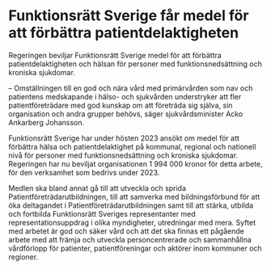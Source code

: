 # Funktionsrätt Sverige får medel för att förbättra patientdelaktigheten

Regeringen beviljar Funktionsrätt Sverige medel för att förbättra patientdelaktigheten och hälsan för personer med funktionsnedsättning och kroniska sjukdomar.

– Omställningen till en god och nära vård med primärvården som nav och patientens medskapande i hälso- och sjukvården understryker att fler patientföreträdare med god kunskap om att företräda sig själva, sin organisation och andra grupper behövs, säger sjukvårdsminister Acko Ankarberg Johansson.

Funktionsrätt Sverige har under hösten 2023 ansökt om medel för att förbättra hälsa och patientdelaktighet på kommunal, regional och nationell nivå för personer med funktionsnedsättning och kroniska sjukdomar. Regeringen har nu beviljat organisationen 1 994 000 kronor för detta arbete, för den verksamhet som bedrivs under 2023.

Medlen ska bland annat gå till att utveckla och sprida Patientföreträdarutbildningen, till att samverka med bildningsförbund för att öka deltagandet i Patientföreträdarutbildningen samt till att stärka, utbilda och fortbilda Funktionsrätt Sveriges representanter med representationsuppdrag i olika myndigheter, utredningar med mera. Syftet med arbetet är god och säker vård och att det ska finnas ett pågående arbete med att främja och utveckla personcentrerade och sammanhållna vårdförlopp för patienter, patientföreningar och aktörer inom kommuner och regioner.
